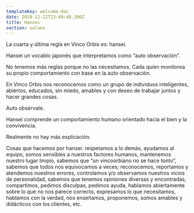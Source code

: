 ```yaml
---
templateKey: welcome-doc
date: 2018-12-12T23:49:48.396Z
title: Hansei
section: values
---
```

La cuarta y última regla en Vinco Orbis es: hansei.

Hansei un vocablo japonés que interpretamos como “auto observación”.

No tenemos más reglas porque no las necesitamos. Cada quien monitorea su propio comportamiento con base en la auto observación.

En Vinco Orbis nos reconocemos como un grupo de individuos inteligentes, abiertos, educados, sin miedo, amables y con deseo de trabajar juntos y hacer grandes cosas.

Auto obsérvate.

Hansei comprende un comportamiento humano orientado hacia el bien y la convivencia.

Realmente no hay más explicación.

Cosas que hacemos por hansei: respetamos a lo demás, ayudamos al equipo, somos sensibles a nuestros factores humanos, mantenemos nuestro lugar limpio, sabemos que “un vincoorbiano no se hace tonto”, sabemos que todos nos equivocamos a veces; reconocemos, reportamos y atendemos nuestros errores, controlamos y/o observamos nuestros vicios de personalidad, sabemos que tenemos opiniones diversas y encontradas, compartimos, pedimos disculpas, pedimos ayuda, hablamos abiertamente sobre lo que no nos parece correcto, expresamos lo que necesitamos, hablamos con la verdad, nos enseñamos, proponemos, somos amables y didácticos con los clientes, etc.
